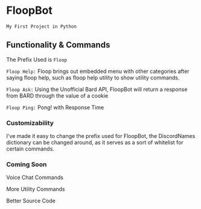 # FloopBot
`My First Project in Python`
## Functionality & Commands
The Prefix Used is `Floop`

`Floop Help:` Floop brings out embedded menu with other categories after saying floop help, such as floop help utility to show utility commands.

`Floop Ask:` Using the Unofficial Bard API, FloopBot will return a response from BARD through the value of a cookie

`Floop Ping:` Pong! with Response Time
### Customizability
I've made it easy to change the prefix used for FloopBot, the DiscordNames dictionary can be changed around, as it serves as a sort of whitelist for certain commands.

### Coming Soon
Voice Chat Commands

More Utility Commands

Better Source Code



